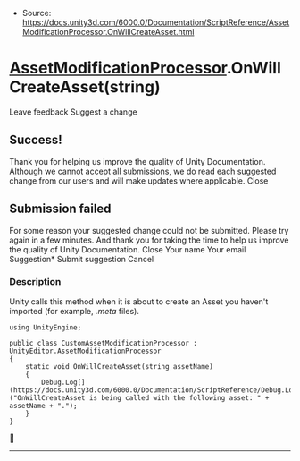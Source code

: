 * Source: https://docs.unity3d.com/6000.0/Documentation/ScriptReference/AssetModificationProcessor.OnWillCreateAsset.html

#  [AssetModificationProcessor](https://docs.unity3d.com/6000.0/Documentation/ScriptReference/AssetModificationProcessor.html).OnWillCreateAsset(string)
Leave feedback
Suggest a change
## Success!
Thank you for helping us improve the quality of Unity Documentation. Although we cannot accept all submissions, we do read each suggested change from our users and will make updates where applicable.
Close
## Submission failed
For some reason your suggested change could not be submitted. Please <a>try again</a> in a few minutes. And thank you for taking the time to help us improve the quality of Unity Documentation.
Close
Your name Your email Suggestion* Submit suggestion
Cancel
### Description
Unity calls this method when it is about to create an Asset you haven't imported (for example, _.meta_ files).
```
using UnityEngine;  
  
public class CustomAssetModificationProcessor : UnityEditor.AssetModificationProcessor
{
    static void OnWillCreateAsset(string assetName)
    {
        Debug.Log[](https://docs.unity3d.com/6000.0/Documentation/ScriptReference/Debug.Log.html)("OnWillCreateAsset is being called with the following asset: " + assetName + ".");
    }
}

```

* * *
